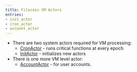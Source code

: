 ```yaml
---
title: Filecoin VM Actors
entries:
- init_actor
- cron_actor
- account_actor
---
```


- There are two system actors required for VM processing:
  - [CronActor](#CronActor) - runs critical functions at every epoch
  - [InitActor](#InitActor) - initializes new actors
- There is one more VM level actor:
  - [AccountActor](#AccountActor) - for user accounts.
